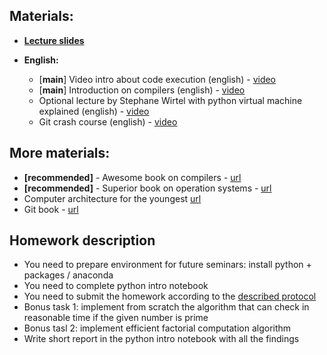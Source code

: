 ## Materials:
* [__Lecture slides__](https://github.com/Aelphy/ISC/tree/fall2022/week0/Lecture.pdf)

* __English:__
  * [__main__] Video intro about code execution (english) - [video](https://youtu.be/Gm15Qi5k2Q0)
  * [__main__] Introduction on compilers (english) - [video](https://youtu.be/i7omPsPjsgo)
  * Optional lecture by Stephane Wirtel with python virtual machine explained (english) - [video](https://youtu.be/45BhX5wSeVs)
  * Git crash course (english) - [video](https://youtu.be/SWYqp7iY_Tc) 


## More materials:
* __[recommended]__ - Awesome book on compilers - [url](https://en.wikipedia.org/wiki/Compilers:_Principles,_Techniques,_and_Tools)
* __[recommended]__ - Superior book on operation systems - [url](https://en.wikipedia.org/wiki/Modern_Operating_Systems)
* Computer architecture for the youngest [url](https://www.sciencedirect.com/book/9780123704979/digital-design-and-computer-architecture)
* Git book - [url](https://git-scm.com/book/en/v2)


## Homework description
* You need to prepare environment for future seminars: install python + packages / anaconda
* You need to complete python intro notebook
* You need to submit the homework according to the [described protocol](https://github.com/Aelphy/ISC/wiki/Homeworks-and-grading-(ETHZ-and-UZH))
* Bonus task 1: implement from scratch the algorithm that can check in reasonable time if the given number is prime
* Bonus tasl 2: implement efficient factorial computation algorithm
* Write short report in the python intro notebook with all the findings

